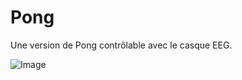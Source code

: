 # Pong

Une version de Pong contrôlable avec le casque EEG.

![Image](https://github.com/lowlighter/brain/blob/master/miscelleanous/imgs/pong.png)
